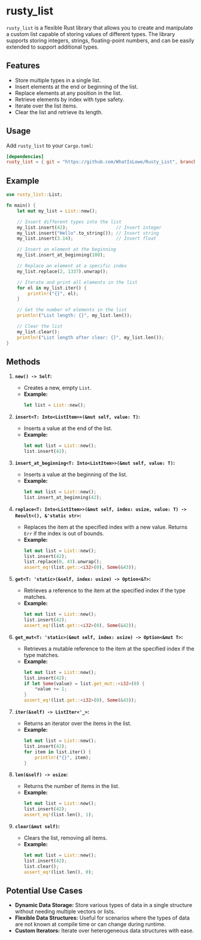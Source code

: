 # rusty_list

`rusty_list` is a flexible Rust library that allows you to create and manipulate a custom list capable of storing values of different types. The library supports storing integers, strings, floating-point numbers, and can be easily extended to support additional types.

## Features

- Store multiple types in a single list.
- Insert elements at the end or beginning of the list.
- Replace elements at any position in the list.
- Retrieve elements by index with type safety.
- Iterate over the list items.
- Clear the list and retrieve its length.

## Usage

Add `rusty_list` to your `Cargo.toml`:

```toml
[dependencies]
rusty_list = { git = "https://github.com/WhatIsLowe/Rusty_List", branch = "main" }
```

## Example

```rust
use rusty_list::List;

fn main() {
    let mut my_list = List::new();

    // Insert different types into the list
    my_list.insert(42);                  // Insert integer
    my_list.insert("Hello".to_string()); // Insert string
    my_list.insert(3.14);                // Insert float

    // Insert an element at the beginning
    my_list.insert_at_beginning(100);

    // Replace an element at a specific index
    my_list.replace(2, 1337).unwrap();

    // Iterate and print all elements in the list
    for el in my_list.iter() {
        println!("{}", el);
    }

    // Get the number of elements in the list
    println!("List length: {}", my_list.len());

    // Clear the list
    my_list.clear();
    println!("List length after clear: {}", my_list.len());
}
```

## Methods

1. **`new() -> Self`:**
   - Creates a new, empty `List`.
   - **Example:**
     ```rust
     let list = List::new();
     ```

2. **`insert<T: Into<ListItem>>(&mut self, value: T)`:**
   - Inserts a value at the end of the list.
   - **Example:**
     ```rust
     let mut list = List::new();
     list.insert(42);
     ```

3. **`insert_at_beginning<T: Into<ListItem>>(&mut self, value: T)`:**
   - Inserts a value at the beginning of the list.
   - **Example:**
     ```rust
     let mut list = List::new();
     list.insert_at_beginning(42);
     ```

4. **`replace<T: Into<ListItem>>(&mut self, index: usize, value: T) -> Result<(), &'static str>`:**
   - Replaces the item at the specified index with a new value. Returns `Err` if the index is out of bounds.
   - **Example:**
     ```rust
     let mut list = List::new();
     list.insert(42);
     list.replace(0, 43).unwrap();
     assert_eq!(list.get::<i32>(0), Some(&43));
     ```

5. **`get<T: 'static>(&self, index: usize) -> Option<&T>`:**
   - Retrieves a reference to the item at the specified index if the type matches.
   - **Example:**
     ```rust
     let mut list = List::new();
     list.insert(42);
     assert_eq!(list.get::<i32>(0), Some(&42));
     ```

6. **`get_mut<T: 'static>(&mut self, index: usize) -> Option<&mut T>`:**
   - Retrieves a mutable reference to the item at the specified index if the type matches.
   - **Example:**
     ```rust
     let mut list = List::new();
     list.insert(42);
     if let Some(value) = list.get_mut::<i32>(0) {
         *value += 1;
     }
     assert_eq!(list.get::<i32>(0), Some(&43));
     ```

7. **`iter(&self) -> ListIter<'_>`:**
   - Returns an iterator over the items in the list.
   - **Example:**
     ```rust
     let mut list = List::new();
     list.insert(42);
     for item in list.iter() {
         println!("{}", item);
     }
     ```

8. **`len(&self) -> usize`:**
   - Returns the number of items in the list.
   - **Example:**
     ```rust
     let mut list = List::new();
     list.insert(42);
     assert_eq!(list.len(), 1);
     ```

9. **`clear(&mut self)`:**
   - Clears the list, removing all items.
   - **Example:**
     ```rust
     let mut list = List::new();
     list.insert(42);
     list.clear();
     assert_eq!(list.len(), 0);
     ```

## Potential Use Cases

- **Dynamic Data Storage:** Store various types of data in a single structure without needing multiple vectors or lists.
- **Flexible Data Structures:** Useful for scenarios where the types of data are not known at compile time or can change during runtime.
- **Custom Iterators:** Iterate over heterogeneous data structures with ease.

